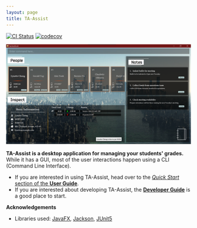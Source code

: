 ```yaml
---
layout: page
title: TA-Assist
---
```


[![CI Status](https://github.com/se-edu/addressbook-level3/workflows/Java%20CI/badge.svg)](https://github.com/AY2223S1-CS2103T-T12-1/tp/actions)
[![codecov](https://codecov.io/gh/AY2223S1-CS2103T-T12-1/tp/branch/master/graph/badge.svg?token=8U1V79GWBC)](https://codecov.io/gh/AY2223S1-CS2103T-T12-1/tp)

![Ui](images/Ui.png)

**TA-Assist is a desktop application for managing your students' grades.** While it has a GUI, most of the user interactions happen using a CLI (Command Line Interface).

* If you are interested in using TA-Assist, head over to the [_Quick Start_ section of the **User Guide**](UserGuide.html#quick-start).
* If you are interested about developing TA-Assist, the [**Developer Guide**](DeveloperGuide.html) is a good place to start.


**Acknowledgements**

* Libraries used: [JavaFX](https://openjfx.io/), [Jackson](https://github.com/FasterXML/jackson), [JUnit5](https://github.com/junit-team/junit5)
